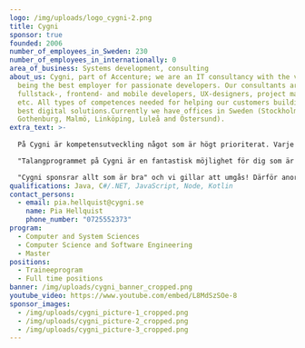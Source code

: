 ```yaml
---
logo: /img/uploads/logo_cygni-2.png
title: Cygni
sponsor: true
founded: 2006
number_of_employees_in_Sweden: 230
number_of_employees_in_internationally: 0
area_of_business: Systems development, consulting
about_us: Cygni, part of Accenture; we are an IT consultancy with the vision of
  being the best employer for passionate developers. Our consultants are
  fullstack-, frontend- and mobile developers, UX-designers, project managers
  etc. All types of competences needed for helping our customers building the
  best digital solutions.Currently we have offices in Sweden (Stockholm,
  Gothenburg, Malmö, Linköping, Luleå and Östersund).
extra_text: >-
  
  På Cygni är kompetensutveckling något som är högt prioriterat. Varje medarbetare gör redan sin första anställningsdag en individuell kompetensplan tillsammans med sin konsultchef. I talangprogrammet så träffas även hela talangteamet för att lära sig inom olika områden.

  "Talangprogrammet på Cygni är en fantastisk möjlighet för dig som är i början av din karriär som systemutvecklare. Om du vill vara en del av ett företag som värdesätter sina konsulter, har en härlig gemenskap och spännande kunder - look no further".

  "Cygni sponsrar allt som är bra" och vi gillar att umgås! Därför anordnar vi aktiviteter tillsammans däribland gemensamma höst och vårkonferenser.
qualifications: Java, C#/.NET, JavaScript, Node, Kotlin
contact_persons:
  - email: pia.hellquist@cygni.se
    name: Pia Hellquist
    phone_number: "0725552373"
program:
  - Computer and System Sciences
  - Computer Science and Software Engineering
  - Master
positions:
  - Traineeprogram
  - Full time positions
banner: /img/uploads/cygni_banner_cropped.png
youtube_video: https://www.youtube.com/embed/L8MdSzSOe-8
sponsor_images:
  - /img/uploads/cygni_picture-1_cropped.png
  - /img/uploads/cygni_picture-2_cropped.png
  - /img/uploads/cygni_picture-3_cropped.png
---
```

